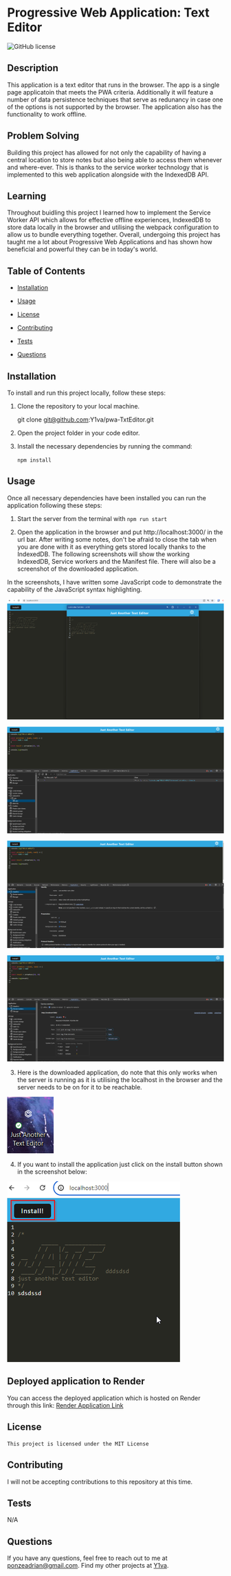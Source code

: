 # Progressive Web Application: Text Editor

![GitHub license](https://img.shields.io/badge/license-MIT-red.svg)

## Description

This application is a text editor that runs in the browser. The app is a single page applicatoin that meets the PWA criteria. Additionally it will feature a number of data persistence techniques that serve as redunancy in case one of the options is not supported by the browser. The application also has the functionality to work offline.


## Problem Solving

Building this project has allowed for not only the capability of having a central location to store notes but also being able to access them whenever and where-ever. This is thanks to the service worker technology that is implemented to this web application alongside with the IndexedDB API.


## Learning

Throughout buidling this project I learned how to implement the Service Worker API which allows for effective offline experiences, IndexedDB to store data locally in the browser and utilising the webpack configuration to allow us to bundle everything together. Overall, undergoing this project has taught me a lot about Progressive Web Applications and has shown how beneficial and powerful they can be in today's world.


## Table of Contents

- [Installation](#installation)

- [Usage](#usage)

- [License](#license)

- [Contributing](#contributing)

- [Tests](#tests)

- [Questions](#questions)

## Installation

To install and run this project locally, follow these steps:

1. Clone the repository to your local machine.
    
    git clone git@github.com:Y1va/pwa-TxtEditor.git

2. Open the project folder in your code editor.

3. Install the necessary dependencies by running the command:

    `npm install`

## Usage

Once all necessary dependencies have been installed you can run the application following these steps:

  1. Start the server from the terminal with `npm run start`
  
  2. Open the application in the browser and put http://localhost:3000/ in the url bar. After writing some notes, don't be afraid to close the tab when you are done with it as everything gets stored locally thanks to the IndexedDB. The following screenshots will show the working IndexedDB, Service workers and the Manifest file. There will also be a screenshot of the downloaded application.

  In the screenshots, I have written some JavaScript code to demonstrate the capability of the JavaScript syntax highlighting.

![Screenshot of Downloaded application](./images/application.png)

![Screenshot of IndexedDB](./images/indexedDb.png)

![Screenshot of Manifest File](./images/manifest.png)

![Screenshot of the Service Workers](./images/service%20workers.png)

3. Here is the downloaded application, do note that this only works when the server is running as it is utilising the localhost in the browser and the server needs to be on for it to be reachable.

![Screenshot of the downloaded application](./images/downloaded-App.png)

4. If you want to install the application just click on the install button shown in the screenshot below:

![Screenshot of install button](./images/installButton.png)


## Deployed application to Render

You can access the deployed application which is hosted on Render through this link: [Render Application Link](https://pwa-txteditor.onrender.com/)


## License

    This project is licensed under the MIT License

## Contributing

I will not be accepting contributions to this repository at this time.

## Tests

N/A

## Questions

If you have any questions, feel free to reach out to me at ponzeadrian@gmail.com. Find my other projects at [Y1va](https://github.com/Y1va/).
